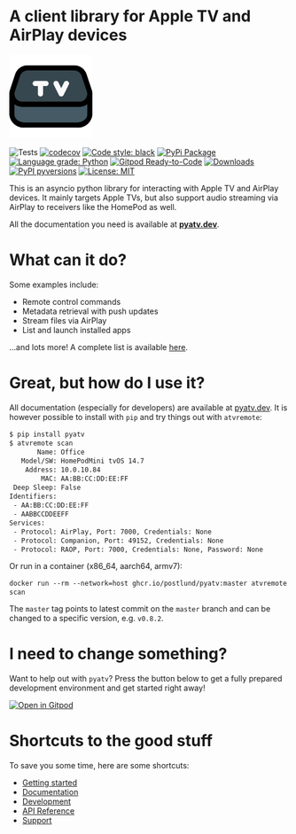 A client library for Apple TV and AirPlay devices
=================================================

<img src="https://raw.githubusercontent.com/postlund/pyatv/master/docs/assets/img/logo.svg?raw=true" width="150">

![Tests](https://github.com/postlund/pyatv/workflows/Tests/badge.svg)
[![codecov](https://codecov.io/gh/postlund/pyatv/branch/master/graph/badge.svg)](https://codecov.io/gh/postlund/pyatv)
[![Code style: black](https://img.shields.io/badge/code%20style-black-000000.svg)](https://github.com/psf/black)
[![PyPi Package](https://badge.fury.io/py/pyatv.svg)](https://badge.fury.io/py/pyatv)
[![Language grade: Python](https://img.shields.io/lgtm/grade/python/g/postlund/pyatv.svg?logo=lgtm&logoWidth=18)](https://lgtm.com/projects/g/postlund/pyatv/context:python)
[![Gitpod Ready-to-Code](https://img.shields.io/badge/Gitpod-ready--to--code-blue?logo=gitpod)](https://gitpod.io/#https://github.com/postlund/pyatv)
[![Downloads](https://pepy.tech/badge/pyatv)](https://pepy.tech/project/pyatv)
[![PyPI pyversions](https://img.shields.io/pypi/pyversions/pyatv.svg)](https://pypi.python.org/pypi/pyatv/)
[![License: MIT](https://img.shields.io/badge/License-MIT-yellow.svg)](https://opensource.org/licenses/MIT)

This is an asyncio python library for interacting with Apple TV and AirPlay devices. It mainly
targets Apple TVs, but also support audio streaming via AirPlay to receivers like the HomePod
as well.

All the documentation you need is available at **[pyatv.dev](https://pyatv.dev)**.

# What can it do?

Some examples include:

* Remote control commands
* Metadata retrieval with push updates
* Stream files via AirPlay
* List and launch installed apps

...and lots more! A complete list is available [here](https://pyatv.dev/documentation/supported_features/).

# Great, but how do I use it?

All documentation (especially for developers) are available at [pyatv.dev](https://pyatv.dev).
It is however possible to install with `pip` and try things out with `atvremote`:

```raw
$ pip install pyatv
$ atvremote scan
       Name: Office
   Model/SW: HomePodMini tvOS 14.7
    Address: 10.0.10.84
        MAC: AA:BB:CC:DD:EE:FF
 Deep Sleep: False
Identifiers:
 - AA:BB:CC:DD:EE:FF
 - AABBCCDDEEFF
Services:
 - Protocol: AirPlay, Port: 7000, Credentials: None
 - Protocol: Companion, Port: 49152, Credentials: None
 - Protocol: RAOP, Port: 7000, Credentials: None, Password: None
```

Or run in a container (x86_64, aarch64, armv7):

```raw
docker run --rm --network=host ghcr.io/postlund/pyatv:master atvremote scan
```

The `master` tag points to latest commit on the `master` branch and can
be changed to a specific version, e.g. `v0.8.2`.

# I need to change something?

Want to help out with `pyatv`? Press the button below to get a fully prepared development environment and get started right away!

[![Open in Gitpod](https://gitpod.io/button/open-in-gitpod.svg)](https://gitpod.io/#https://github.com/postlund/pyatv)

# Shortcuts to the good stuff

To save you some time, here are some shortcuts:

* [Getting started](https://pyatv.dev/documentation/getting-started/)
* [Documentation](https://pyatv.dev/documentation)
* [Development](https://pyatv.dev/development)
* [API Reference](https://pyatv.dev/api)
* [Support](https://pyatv.dev/support)
